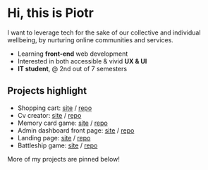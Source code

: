 # Hi, this is Piotr 

I want to leverage tech for the sake of our collective and individual wellbeing, by nurturing online communities and services.  

- Learning **front-end** web development
- Interested in both accessible & vivid **UX & UI** 
- **IT student**, @ 2nd out of 7 semesters 

## Projects highlight 

- Shopping cart: [site](https://piotrnajda3000.github.io/shopping-cart/)  /  [repo](https://github.com/piotrnajda3000/shopping-cart)
- Cv creator: [site](https://piotrnajda3000.github.io/cvCreator) / [repo](https://github.com/piotrnajda3000/cvCreator)
- Memory card game: [site](https://piotrnajda3000.github.io/memory-card) / [repo](https://github.com/piotrnajda3000/memory-card) 
- Admin dashboard front page: [site](https://piotrnajda3000.github.io/admin-dashboard) / [repo](https://github.com/piotrnajda3000/admin-dashboard) 
- Landing page: [site](https://piotrnajda3000.github.io/landing-page)  /  [repo](https://github.com/piotrnajda3000/landing-page)
- Battleship game: [site](https://piotrnajda3000.github.io/battleship/) / [repo](https://github.com/piotrnajda3000/battleship)

More of my projects are pinned below! 
